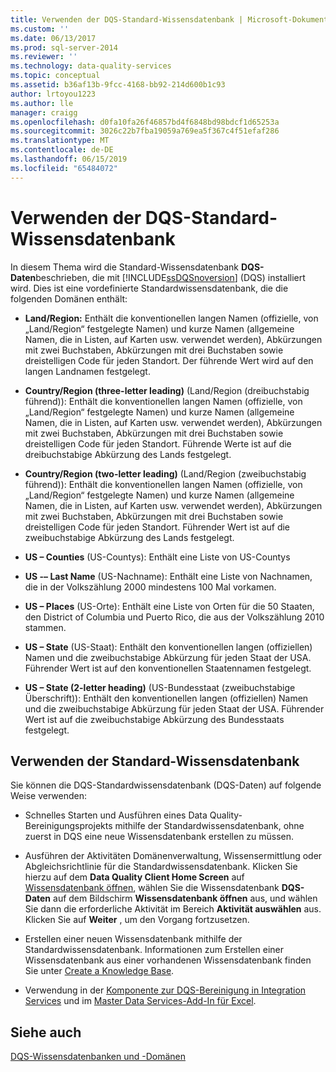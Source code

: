```yaml
---
title: Verwenden der DQS-Standard-Wissensdatenbank | Microsoft-Dokumentation
ms.custom: ''
ms.date: 06/13/2017
ms.prod: sql-server-2014
ms.reviewer: ''
ms.technology: data-quality-services
ms.topic: conceptual
ms.assetid: b36af13b-9fcc-4168-bb92-214d600b1c93
author: lrtoyou1223
ms.author: lle
manager: craigg
ms.openlocfilehash: d0fa10fa26f46857bd4f6848bd98bdcf1d65253a
ms.sourcegitcommit: 3026c22b7fba19059a769ea5f367c4f51efaf286
ms.translationtype: MT
ms.contentlocale: de-DE
ms.lasthandoff: 06/15/2019
ms.locfileid: "65484072"
---
```

# <a name="using-the-dqs-default-knowledge-base"></a>Verwenden der DQS-Standard-Wissensdatenbank
  In diesem Thema wird die Standard-Wissensdatenbank **DQS-Daten**beschrieben, die mit [!INCLUDE[ssDQSnoversion](../includes/ssdqsnoversion-md.md)] (DQS) installiert wird. Dies ist eine vordefinierte Standardwissensdatenbank, die die folgenden Domänen enthält:  
  
-   **Land/Region:** Enthält die konventionellen langen Namen (offizielle, von „Land/Region“ festgelegte Namen) und kurze Namen (allgemeine Namen, die in Listen, auf Karten usw. verwendet werden), Abkürzungen mit zwei Buchstaben, Abkürzungen mit drei Buchstaben sowie dreistelligen Code für jeden Standort.  Der führende Wert wird auf den langen Landnamen festgelegt.  
  
-   **Country/Region (three-letter leading)** (Land/Region (dreibuchstabig führend)): Enthält die konventionellen langen Namen (offizielle, von „Land/Region“ festgelegte Namen) und kurze Namen (allgemeine Namen, die in Listen, auf Karten usw. verwendet werden), Abkürzungen mit zwei Buchstaben, Abkürzungen mit drei Buchstaben sowie dreistelligen Code für jeden Standort.  Führende Werte ist auf die dreibuchstabige Abkürzung des Lands festgelegt.  
  
-   **Country/Region (two-letter leading)** (Land/Region (zweibuchstabig führend)): Enthält die konventionellen langen Namen (offizielle, von „Land/Region“ festgelegte Namen) und kurze Namen (allgemeine Namen, die in Listen, auf Karten usw. verwendet werden), Abkürzungen mit zwei Buchstaben, Abkürzungen mit drei Buchstaben sowie dreistelligen Code für jeden Standort.  Führender Wert ist auf die zweibuchstabige Abkürzung des Lands festgelegt.  
  
-   **US – Counties** (US-Countys): Enthält eine Liste von US-Countys  
  
-   **US -– Last Name** (US-Nachname): Enthält eine Liste von Nachnamen, die in der Volkszählung 2000 mindestens 100 Mal vorkamen.  
  
-   **US – Places** (US-Orte): Enthält eine Liste von Orten für die 50 Staaten, den District of Columbia und Puerto Rico, die aus der Volkszählung 2010 stammen.  
  
-   **US – State** (US-Staat): Enthält den konventionellen langen (offiziellen) Namen und die zweibuchstabige Abkürzung für jeden Staat der USA. Führender Wert ist auf den konventionellen Staatennamen festgelegt.  
  
-   **US – State (2-letter heading)** (US-Bundesstaat (zweibuchstabige Überschrift)): Enthält den konventionellen langen (offiziellen) Namen und die zweibuchstabige Abkürzung für jeden Staat der USA. Führender Wert ist auf die zweibuchstabige Abkürzung des Bundesstaats festgelegt.  
  
## <a name="using-the-default-knowledge-base"></a>Verwenden der Standard-Wissensdatenbank  
 Sie können die DQS-Standardwissensdatenbank (DQS-Daten) auf folgende Weise verwenden:  
  
-   Schnelles Starten und Ausführen eines Data Quality-Bereinigungsprojekts mithilfe der Standardwissensdatenbank, ohne zuerst in DQS eine neue Wissensdatenbank erstellen zu müssen.  
  
-   Ausführen der Aktivitäten Domänenverwaltung, Wissensermittlung oder Abgleichsrichtlinie für die Standardwissensdatenbank. Klicken Sie hierzu auf dem **Data Quality Client Home Screen** auf [Wissensdatenbank öffnen](../../2014/data-quality-services/data-quality-client-home-screen.md), wählen Sie die Wissensdatenbank **DQS-Daten** auf dem Bildschirm **Wissensdatenbank öffnen** aus, und wählen Sie dann die erforderliche Aktivität im Bereich **Aktivität auswählen** aus. Klicken Sie auf **Weiter** , um den Vorgang fortzusetzen.  
  
-   Erstellen einer neuen Wissensdatenbank mithilfe der Standardwissensdatenbank. Informationen zum Erstellen einer Wissensdatenbank aus einer vorhandenen Wissensdatenbank finden Sie unter [Create a Knowledge Base](../../2014/data-quality-services/create-a-knowledge-base.md).  
  
-   Verwendung in der [Komponente zur DQS-Bereinigung in Integration Services](https://go.microsoft.com/fwlink/?LinkId=238830) und im [Master Data Services-Add-In für Excel](../master-data-services/microsoft-excel-add-in/data-quality-matching-in-the-mds-add-in-for-excel.md).  
  
## <a name="see-also"></a>Siehe auch  
 [DQS-Wissensdatenbanken und -Domänen](../../2014/data-quality-services/dqs-knowledge-bases-and-domains.md)  
  
  
